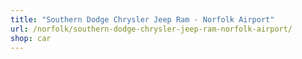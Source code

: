 ```yaml
---
title: "Southern Dodge Chrysler Jeep Ram - Norfolk Airport"
url: /norfolk/southern-dodge-chrysler-jeep-ram-norfolk-airport/
shop: car
---
```

